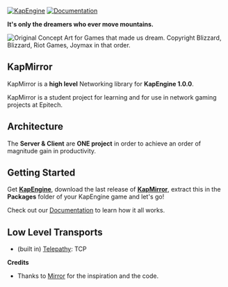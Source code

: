 [![KapEngine](https://img.shields.io/badge/KapEngine-brightgreen.svg)](https://github.com/benji-35/KapEngine/)
[![Documentation](https://img.shields.io/badge/docs-brightgreen.svg)](https://chaika9.gitbook.io/kapmirror/)

**It's only the dreamers who ever move mountains.**

<img src="https://user-images.githubusercontent.com/16416509/119117854-3e4e2b80-ba5c-11eb-8236-ce6cfd2b6b07.png" title="Original Concept Art for Games that made us dream. Copyright Blizzard, Blizzard, Riot Games, Joymax in that order."/>

## KapMirror

KapMirror is a **high level** Networking library for **KapEngine 1.0.0**.

KapMirror is a student project for learning and for use in network gaming projects at Epitech.

## Architecture

The **Server & Client** are **ONE project** in order to achieve an order of magnitude gain in productivity.

## Getting Started

Get **[KapEngine](https://github.com/benji-35/KapEngine/)**, download the last release
of **[KapMirror](https://github.com/Chaika9/KapMirror/releases/)**, extract this in the **Packages** folder of your
KapEngine game and let's go!

Check out our [Documentation](https://chaika9.gitbook.io/kapmirror/) to learn how it all works.

## Low Level Transports

* (built in) [Telepathy](): TCP

**Credits**

* Thanks to [Mirror](https://github.com/vis2k/Mirror/) for the inspiration and the code.
